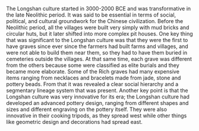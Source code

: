 The Longshan culture started in 3000-2000 BCE and was transformative in the late Neolithic period. It was said to be essential in terms of social, political, and cultural groundwork for the Chinese civilization. Before the Neolithic period, all the villages were built very simply with mud bricks and circular huts, but it later shifted into more complex pit houses. One key thing that was significant to the Longshan culture was that they were the first to have graves since ever since the farmers had built farms and villages, and were not able to build them near them, so they had to have them buried in cemeteries outside the villages. At that same time, each grave was different from the others because some were classified as elite burials and they became more elaborate. Some of the Rich graves had many expensive items ranging from necklaces and bracelets made from jade, stone and pottery beads. From that it was revealed a clear social hierarchy and a segmentary lineage system that was present. Another key point is that the Longshan culture was very innovative for its era; the Longshan culture had developed an advanced pottery design, ranging from different shapes and sizes and different engraving on the pottery itself. They were also innovative in their cooking tripods, as they spread west while other things like geometric design and decorations had spread east.